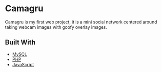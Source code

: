 # Camagru

Camagru is my first web project, it is a mini social network centered around taking webcam images with goofy overlay images.

## Built With

* [MySQL](https://www.mysql.com/)
* [PHP](http://php.net/)
* [JavaScript](https://developer.mozilla.org/fr/docs/Web/JavaScript/)
